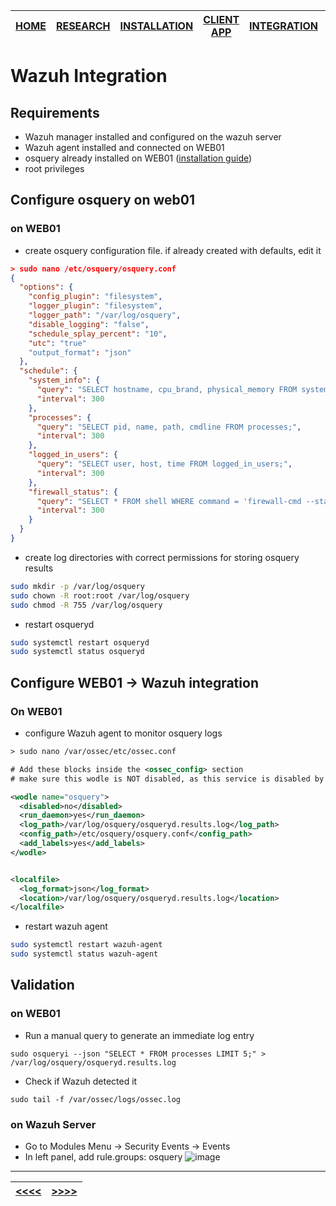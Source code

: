 |[HOME](README.md)|[RESEARCH](01_research.md)|[INSTALLATION](02_install_rocky.md)|[CLIENT APP](03_client_app.md)|[INTEGRATION](04_wazuh_integration.md)|[DEMONSTRATION](05_demonstration.md)|[CONCLUSION](06_conclusion.md)|
|-|-|-|-|-|-|-|

# Wazuh Integration

## Requirements
- Wazuh manager installed and configured on the wazuh server
- Wazuh agent installed and connected on WEB01
- osquery already installed on WEB01 ([installation guide](02_install_rocky.md))
- root privileges

## Configure osquery on web01
### on WEB01
- create osquery configuration file. if already created with defaults, edit it
```json
> sudo nano /etc/osquery/osquery.conf
{
  "options": {
    "config_plugin": "filesystem",
    "logger_plugin": "filesystem",
    "logger_path": "/var/log/osquery",
    "disable_logging": "false",
    "schedule_splay_percent": "10",
    "utc": "true"
    "output_format": "json"
  },
  "schedule": {
    "system_info": {
      "query": "SELECT hostname, cpu_brand, physical_memory FROM system_info;",
      "interval": 300
    },
    "processes": {
      "query": "SELECT pid, name, path, cmdline FROM processes;",
      "interval": 300
    },
    "logged_in_users": {
      "query": "SELECT user, host, time FROM logged_in_users;",
      "interval": 300
    },
    "firewall_status": {
      "query": "SELECT * FROM shell WHERE command = 'firewall-cmd --state';",
      "interval": 300
    }
  }
}
```

- create log directories with correct permissions for storing osquery results
```bash
sudo mkdir -p /var/log/osquery
sudo chown -R root:root /var/log/osquery
sudo chmod -R 755 /var/log/osquery
```

- restart osqueryd
```bash
sudo systemctl restart osqueryd
sudo systemctl status osqueryd
```

## Configure WEB01 -> Wazuh integration
### On WEB01
- configure Wazuh agent to monitor osquery logs
```xml
> sudo nano /var/ossec/etc/ossec.conf

# Add these blocks inside the <ossec_config> section
# make sure this wodle is NOT disabled, as this service is disabled by default

<wodle name="osquery">
  <disabled>no</disabled>
  <run_daemon>yes</run_daemon>
  <log_path>/var/log/osquery/osqueryd.results.log</log_path>
  <config_path>/etc/osquery/osquery.conf</config_path>
  <add_labels>yes</add_labels>
</wodle>


<localfile>
  <log_format>json</log_format>
  <location>/var/log/osquery/osqueryd.results.log</location>
</localfile>
```

- restart wazuh agent
```bash
sudo systemctl restart wazuh-agent
sudo systemctl status wazuh-agent
```

## Validation
### on WEB01
- Run a manual query to generate an immediate log entry
```
sudo osqueryi --json "SELECT * FROM processes LIMIT 5;" > /var/log/osquery/osqueryd.results.log
```
- Check if Wazuh detected it
```
sudo tail -f /var/ossec/logs/ossec.log
```
### on Wazuh Server
- Go to Modules Menu -> Security Events -> Events
- In left panel, add rule.groups: osquery
![image](https://github.com/user-attachments/assets/54a8264b-ffac-4f98-be7d-5d1abce24233)


___
|[<<<<](03_client_app.md)|[>>>>](05_demonstration.md)|
|-|-|

